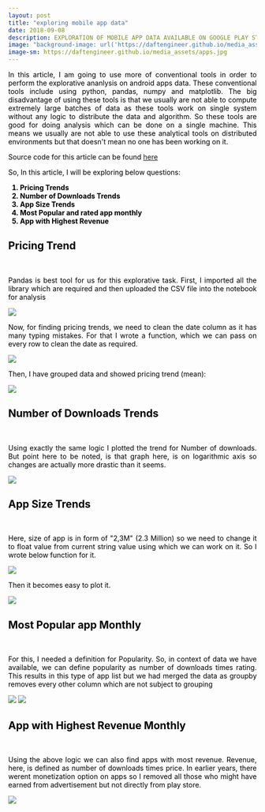 ```yaml
---
layout: post
title: "exploring mobile app data"
date: 2018-09-08
description: EXPLORATION OF MOBILE APP DATA AVAILABLE ON GOOGLE PLAY STORE APPS ML6
image: "background-image: url('https://daftengineer.github.io/media_assets/apps.jpg');"
image-sm: https://daftengineer.github.io/media_assets/apps.jpg
---
```


<div style="color:black;"><p></p>
<p style="text-align:justify;">In this article, I am going to use more of conventional tools in order to perform the explorative ananlysis on android apps data. These conventional tools include using python, pandas, numpy and matplotlib. The big disadvantage of using these tools is that we usually are not able to compute extremely large batches of data as these tools work on single system without any logic to distribute the data and algorithm. So these tools are good for doing analysis which can be done on a single machine. This means we usually are not able to use these analytical tools on distributed environments but that doesn't mean no one has been working on it.</p>
<p style="text-align:justify;">Source code for this article can be found <a href = "https://github.com/daftengineer/MachineLearningProjects/blob/master/Exploring_Android_App_Data.ipynb">here</a></p>
<p style="text-align:justify;">So, In this article, I will be exploring below questions:</p>
 <b> <ol>
  <li>Pricing Trends</li>
  <li>Number of Downloads Trends</li>
  <li>App Size Trends</li>
  <li>Most Popular and rated app monthly</li>
  <li>App with Highest Revenue</li>
  </ol></b>
 <h2>Pricing Trend</h2><br />
<p style="text-align:justify;">Pandas is best tool for us for this explorative task. First, I imported all the library which are required and then uploaded the CSV file into the notebook for analysis</p>
 <img src= "https://daftengineer.github.io/media_assets/ml6p1.jpg" />
<p style="text-align:justify;">Now, for finding pricing trends, we need to clean the date column as it has many typing mistakes. For that I wrote a function, which we can pass on every row to clean the date as required.</p>
 <img src= "https://daftengineer.github.io/media_assets/ml6p2.jpg" />
<p style="text-align:justify;">Then, I have grouped data and showed pricing trend (mean):</p>
 <img src= "https://daftengineer.github.io/media_assets/ml6p3.jpg" />
 <h2>Number of Downloads Trends</h2><br />
<p style="text-align:justify;">Using exactly the same logic I plotted the trend for Number of downloads. But point here to be noted, is that graph here, is on logarithmic axis so changes are actually more drastic than it seems.</p>
 <img src= "https://daftengineer.github.io/media_assets/ml6p4.jpg" />
<h2>App Size Trends</h2><br />
<p style="text-align:justify;">Here, size of app is in form of "2,3M" (2.3 Million) so we need to change it to float value from current string value using which we can work on it. So I wrote below function for it.</p>
 <img src= "https://daftengineer.github.io/media_assets/ml6p5.jpg" />
<p style="text-align:justify;">Then it becomes easy to plot it.</p>
 <img src= "https://daftengineer.github.io/media_assets/ml6p6.jpg" />
  <h2>Most Popular app Monthly</h2><br />
<p style="text-align:justify;">For this, I needed a definition for Popularity. So, in context of data we have available, we can define popularity as number of downloads times rating. This results in this type of app list but we had merged the data as groupby removes every other column which are not subject to grouping</p>
 <img src= "https://daftengineer.github.io/media_assets/ml6p7.jpg" />
 <img src= "https://daftengineer.github.io/media_assets/ml6p8.jpg" />
 <h2>App with Highest Revenue Monthly</h2><br />
<p style="text-align:justify;">Using the above logic we can also find apps with most revenue. Revenue, here, is defined as number of downloads times price. In earlier years, there werent monetization option on apps so I removed all those who might have earned from advertisement but not directly from play store.</p>
<img src= "https://daftengineer.github.io/media_assets/ml6p9.jpg" />
 </div>

